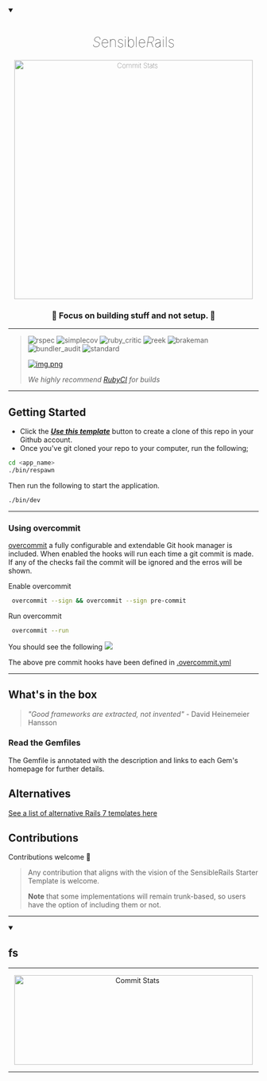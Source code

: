 





<details open="">
  <summary></summary>

<style>
 h1 {
  font-weight: lighter;
}
</style>
<div align="center" dir="auto" style="font-weight: lighter;">
  <h1><i>S</i>ensible<i>R</i>ails</h1>

<a target="_blank" rel="noopener noreferrer" href="https://github.com/davidteren/sensible_rails_starter"><img  width="480px" alt="Commit Stats" src="https://raw.githubusercontent.com/davidteren/sensible_rails_starter/48bd5aa6633b2c25ef1d2144d923d1072ac6cbeb/docs/images/rails-imageb.PNG" style="max-width: 100%;"></a>

<h3>🚀 Focus on building stuff and not setup. 🚀</h3>
<hr>
</div>
</details>



> ![rspec](https://ruby.ci/badges/44eb0fcb-d1a2-4c42-a801-ad8d8f096868/rspec)
![simplecov](https://ruby.ci/badges/44eb0fcb-d1a2-4c42-a801-ad8d8f096868/simplecov)
![ruby_critic](https://ruby.ci/badges/44eb0fcb-d1a2-4c42-a801-ad8d8f096868/ruby_critic)
![reek](https://ruby.ci/badges/44eb0fcb-d1a2-4c42-a801-ad8d8f096868/reek)
![brakeman](https://ruby.ci/badges/44eb0fcb-d1a2-4c42-a801-ad8d8f096868/brakeman)
![bundler_audit](https://ruby.ci/badges/44eb0fcb-d1a2-4c42-a801-ad8d8f096868/bundler_audit)
![standard](https://ruby.ci/badges/44eb0fcb-d1a2-4c42-a801-ad8d8f096868/standard)
>
>  [![img.png](docs/images/rubyci.png)](https://ruby.ci/)
>
> _We highly recommend [RubyCI](https://ruby.ci/) for builds_

--- 

## Getting Started

- Click the [**_Use this template_**](https://github.com/davidteren/sensible_rails_starter/generate) button to create a
  clone of this repo in your Github account.
- Once you've git cloned your repo to your computer, run the following;

```bash
cd <app_name>
./bin/respawn
```

Then run the following to start the application.

```bash
./bin/dev
```

 ---

### Using overcommit

[overcommit](https://github.com/sds/overcommit) a fully configurable and extendable Git hook manager is included.
When enabled the hooks will run each time a git commit is made. If any of the checks fail the commit will be ignored and
the erros will be shown.

Enable overcommit

```bash
 overcommit --sign && overcommit --sign pre-commit
````

Run overcommit

```bash
 overcommit --run
````

You should see the following
![](docs/images/overcommit-run.png)

The above pre commit hooks have been defined in [.overcommit.yml](.overcommit.yml)

---

## What's in the box

> _"Good frameworks are extracted, not invented"_ - David Heinemeier Hansson

### Read the Gemfiles

The Gemfile is annotated with the description and links to each Gem's homepage for further details.

## Alternatives

[See a list of alternative Rails 7 templates here](docs/sensibles/alternatives.md)

## Contributions

Contributions welcome 🤗


> Any contribution that aligns with the vision of the SensibleRails Starter Template is welcome.
>
> **Note** that some implementations will remain trunk-based, so users have the option of including them or not.

---


<details open="">
  <summary><h2><strong>fs</strong></h2></summary>
<hr>
<p align="center" dir="auto">
  <a target="_blank" rel="noopener noreferrer" href="https://camo.githubusercontent.com/5fc84f8a06df1b2c920658674683bf48f734b5dd983737a5d1956b146611eadf/68747470733a2f2f6769746875622d726561646d652d73746174732e76657263656c2e6170702f6170693f757365726e616d653d4c6567656e646172792d506572736f6e26636f756e745f707269766174653d7472756526696e636c7564655f616c6c5f636f6d6d6974733d74727565267468656d653d7368616465732d6f662d707572706c6526686964655f626f726465723d66616c7365"><img height="180px" width="480px" alt="Commit Stats" src="https://camo.githubusercontent.com/5fc84f8a06df1b2c920658674683bf48f734b5dd983737a5d1956b146611eadf/68747470733a2f2f6769746875622d726561646d652d73746174732e76657263656c2e6170702f6170693f757365726e616d653d4c6567656e646172792d506572736f6e26636f756e745f707269766174653d7472756526696e636c7564655f616c6c5f636f6d6d6974733d74727565267468656d653d7368616465732d6f662d707572706c6526686964655f626f726465723d66616c7365" data-canonical-src="https://github-readme-stats.vercel.app/api?username=Legendary-Person&amp;count_private=true&amp;include_all_commits=true&amp;theme=shades-of-purple&amp;hide_border=false" style="max-width: 100%;"></a>
</p>
<hr>
</details>